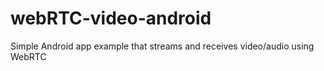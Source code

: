 # webRTC-video-android
Simple Android app example that streams and receives video/audio using WebRTC
